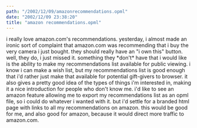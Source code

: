 ```yaml
---
path: "/2002/12/09/amazonrecommendations.opml" 
date: "2002/12/09 23:38:20" 
title: "amazon recommendations.opml" 
---
```

<p>i really love amazon.com's recommendations. yesterday, i almost made an ironic sort of complaint that amazon.com was recommending that i buy the very camera i just bought. they should really have an "i own this" button. well, they do, i just missed it. something they *don't* have that i would like is the ability to make my recommendations list available for public viewing. i know i can make a wish list, but my recommendations list is good enough that i'd rather just make that available for potential gift-givers to browser. it also gives a pretty good idea of the types of things i'm interested in, making it a nice introduction for people who don't know me. i'd like to see an amazon feature allowing me to export my recommendations list as an opml file, so i could do whatever i wanted with it. but i'd settle for a branded html page with links to all my recommendations on amazon. this would be good for me, and also good for amazon, because it would direct more traffic to amazon.com.</p>